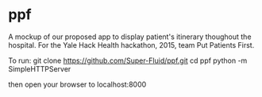 # ppf

A mockup of our proposed app to display patient's itinerary thoughout the hospital.
For the Yale Hack Health hackathon, 2015, team Put Patients First.

To run:
  git clone https://github.com/Super-Fluid/ppf.git
  cd ppf
  python -m SimpleHTTPServer

then open your browser to localhost:8000
